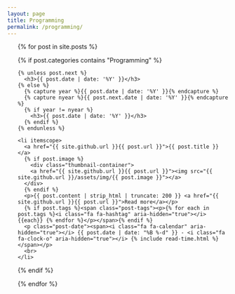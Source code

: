 ```yaml
---
layout: page
title: Programming
permalink: /programming/
---
```


<ul class="posts">
{% for post in site.posts %}

  {% if post.categories contains "Programming" %}

    {% unless post.next %}
      <h3>{{ post.date | date: '%Y' }}</h3>
    {% else %}
      {% capture year %}{{ post.date | date: '%Y' }}{% endcapture %}
      {% capture nyear %}{{ post.next.date | date: '%Y' }}{% endcapture %}
      {% if year != nyear %}
        <h3>{{ post.date | date: '%Y' }}</h3>
      {% endif %}
    {% endunless %}

    <li itemscope>
      <a href="{{ site.github.url }}{{ post.url }}">{{ post.title }}</a>
      {% if post.image %}	
        <div class="thumbnail-container">	
        <a href="{{ site.github.url }}{{ post.url }}"><img src="{{ site.github.url }}/assets/img/{{ post.image }}"></a>	
      </div>	
      {% endif %}
      <p>{{ post.content | strip_html | truncate: 200 }} <a href="{{ site.github.url }}{{ post.url }}">Read more</a></p>
      {% if post.tags %}<span class="post-tags"><p>{% for each in post.tags %}<i class="fa fa-hashtag" aria-hidden="true"></i>{{each}} {% endfor %}</p></span>{% endif %}
      <p class="post-date"><span><i class="fa fa-calendar" aria-hidden="true"></i> {{ post.date | date: "%B %-d" }} - <i class="fa fa-clock-o" aria-hidden="true"></i> {% include read-time.html %}</span></p>
      <br>
    </li>

  {% endif %}

{% endfor %}

</ul>
